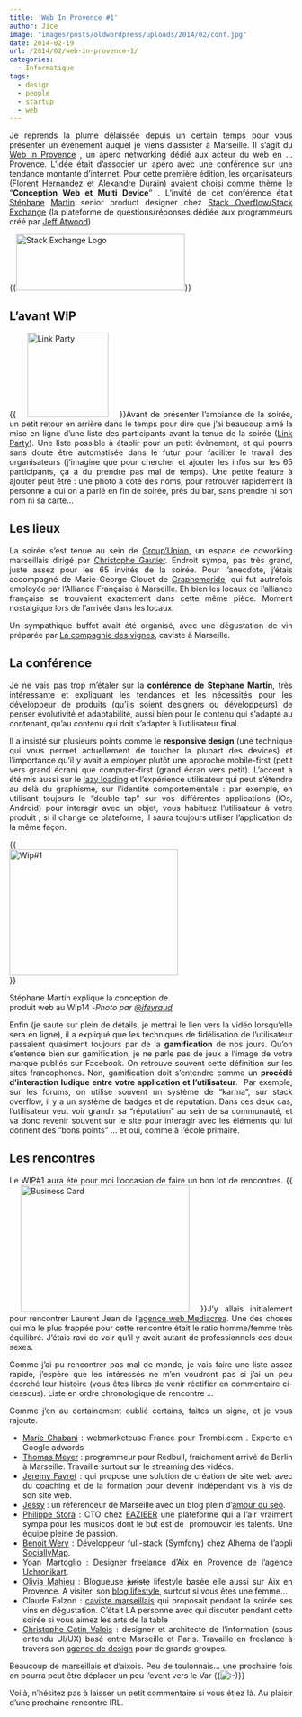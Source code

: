 ```yaml
---
title: 'Web In Provence #1'
author: Jice
image: "images/posts/oldwordpress/uploads/2014/02/conf.jpg"
date: 2014-02-19
url: /2014/02/web-in-provence-1/
categories:
  - Informatique
tags:
  - design
  - people
  - startup
  - web
---
```

<p style="text-align: justify;">
  Je reprends la plume délaissée depuis un certain temps pour vous présenter un évènement auquel je viens d&#8217;assister à Marseille. Il s&#8217;agit du <a title="Web In Provence" href="http://www.webinprovence.fr/" target="_blank">Web In Provence</a> , un apéro networking dédié aux acteur du web en &#8230; Provence. L&#8217;idée était d&#8217;associer un apéro avec une conférence sur une tendance montante d&#8217;internet. Pour cette première édition, les organisateurs (<a title="Florent Hernandez" href="https://twitter.com/Flo__Hernandez" target="_blank">Florent</a> <a title="Florent Hernandez" href="https://plus.google.com/112373548303714842647/posts" target="_blank">Hernandez</a> et <a title="Alexandre Durain" href="https://twitter.com/AlexDurain" target="_blank">Alexandre</a> <a title="Alexandre Durain" href="https://plus.google.com/+AlexandreDurain_So-Buzz/posts" target="_blank">Durain</a>) avaient choisi comme thème le &#8220;<strong>Conception Web et Multi Device</strong>&#8221; . L&#8217;invité de cet conférence était <a title="Stephane Martin" href="https://twitter.com/stephane_m_" target="_blank">Stéphane</a> <a title="Stephane Martin" href="https://plus.google.com/102644824468826022899/about" target="_blank">Martin</a> senior product designer chez <a title="Stack Overflow" href="http://stackoverflow.com/" target="_blank">Stack Overflow/Stack Exchange</a> (la plateforme de questions/réponses dédiée aux programmeurs créé par <a title="Jeff Atwood (Coding Horror)" href="http://en.wikipedia.org/wiki/Jeff_Atwood" target="_blank">Jeff Atwood</a>).
</p>

{{<img class="aligncenter size-medium wp-image-1413" alt="Stack Exchange Logo" src="images/posts/oldwordpress/uploads/2014/02/stackexchange-logo-300x100.png" width="300" height="100" >}}

## L&#8217;avant WIP

<p style="text-align: justify;">
  {{<img class="wp-image-1414 alignright" style="margin-left: 20px; margin-right: 20px;" alt="Link Party" src="images/posts/oldwordpress/uploads/2014/02/link_party-287x300.png" width="144" height="150" >}}Avant de présenter l&#8217;ambiance de la soirée, un petit retour en arrière dans le temps pour dire que j&#8217;ai beaucoup aimé la mise en ligne d&#8217;une liste des participants avant la tenue de la soirée (<a title="Link Party - WIP14" href="http://www.webinprovence.fr/link-party-wip2014/" target="_blank">Link Party</a>). Une liste possible à établir pour un petit évènement, et qui pourra sans doute être automatisée dans le futur pour faciliter le travail des organisateurs (j&#8217;imagine que pour chercher et ajouter les infos sur les 65 participants, ça a du prendre pas mal de temps). Une petite feature à ajouter peut être : une photo à coté des noms, pour retrouver rapidement la personne a qui on a parlé en fin de soirée, près du bar, sans prendre ni son nom ni sa carte&#8230;
</p>

## Les lieux

<p style="text-align: justify;">
  La soirée s&#8217;est tenue au sein de <a title="Group Union" href="http://www.groupunion.fr/" target="_blank">Group&#8217;Union</a>, un espace de coworking marseillais dirigé par <a title="Christophe Gautier" href="http://fr.linkedin.com/pub/christophe-gauthier/57/6b5/224" target="_blank">Christophe Gautier</a>. Endroit sympa, pas très grand, juste assez pour les 65 invités de la soirée. Pour l&#8217;anecdote, j&#8217;étais accompagné de Marie-George Clouet de <a title="Graphemeride - Rédaction et Référencement Web" href="http://www.graphemeride.com" target="_blank">Graphemeride</a>, qui fut autrefois employée par l&#8217;Alliance Française à Marseille. Eh bien les locaux de l&#8217;alliance française se trouvaient exactement dans cette même pièce. Moment nostalgique lors de l&#8217;arrivée dans les locaux.
</p>

<p style="text-align: justify;">
  Un sympathique buffet avait été organisé, avec une dégustation de vin préparée par <a title="Compagnie des vignes" href="http://www.compagniedesvignes.fr/" target="_blank">La compagnie des vignes</a>, caviste à Marseille.
</p>

## La conférence

<p style="text-align: justify;">
  Je ne vais pas trop m&#8217;étaler sur la<strong> conférence de Stéphane Martin</strong>, très intéressante et expliquant les tendances et les nécessités pour les développeur de produits (qu&#8217;ils soient designers ou développeurs) de penser évolutivité et adaptabilité, aussi bien pour le contenu qui s&#8217;adapte au contenant, qu&#8217;au contenu qui doit s&#8217;adapter à l&#8217;utilisateur final.
</p>

<p style="text-align: justify;">
  Il a insisté sur plusieurs points comme le <strong>responsive design</strong> (une technique qui vous permet actuellement de toucher la plupart des devices) et l&#8217;importance qu&#8217;il y avait a employer plutôt une approche mobile-first (petit vers grand écran) que computer-first (grand écran vers petit). L&#8217;accent a été mis aussi sur le <a title="Lazy Loading" href="http://en.wikipedia.org/wiki/Lazy_loading" target="_blank">lazy loading</a> et l&#8217;expérience utilisateur qui peut s&#8217;étendre au delà du graphisme, sur l&#8217;identité comportementale : par exemple, en utilisant toujours le &#8220;double tap&#8221; sur vos différentes applications (iOs, Android) pour interagir avec un objet, vous habituez l&#8217;utilisateur à votre produit ; si il change de plateforme, il saura toujours utiliser l&#8217;application de la même façon.
</p>

<div id="attachment_1415" style="width: 310px" class="wp-caption aligncenter">
  {{<img class="size-medium wp-image-1415" alt="Wip#1" src="images/posts/oldwordpress/uploads/2014/02/conf-300x224.jpg" width="300" height="224" >}}
  
  <p class="wp-caption-text">
    Stéphane Martin explique la conception de produit web au Wip14 -<em>Photo par <a title="Jfeyraud" href="https://twitter.com/jfeyraud" target="_blank">@jfeyraud</a></em>
  </p>
</div>

<p style="text-align: justify;">
  Enfin (je saute sur plein de détails, je mettrai le lien vers la vidéo lorsqu&#8217;elle sera en ligne), il a expliqué que les techniques de fidélisation de l&#8217;utilisateur passaient quasiment toujours par de la <strong>gamification</strong> de nos jours. Qu&#8217;on s&#8217;entende bien sur gamification, je ne parle pas de jeux à l&#8217;image de votre marque publiés sur Facebook. On retrouve souvent cette définition sur les sites francophones. Non, gamification doit s&#8217;entendre comme un <strong>procédé d&#8217;interaction ludique entre votre application et l&#8217;utilisateur</strong>.  Par exemple, sur les forums, on utilise souvent un système de &#8220;karma&#8221;, sur stack overflow, il y a un système de badges et de réputation. Dans ces deux cas, l&#8217;utilisateur veut voir grandir sa &#8220;réputation&#8221; au sein de sa communauté, et va donc revenir souvent sur le site pour interagir avec les éléments qui lui donnent des &#8220;bons points&#8221; &#8230; et oui, comme à l&#8217;école primaire.
</p>

## Les rencontres

<p style="text-align: justify;">
  Le WIP#1 aura été pour moi l&#8217;occasion de faire un bon lot de rencontres. {{<img class="size-medium wp-image-1417 alignleft" style="margin-left: 20px; margin-right: 20px;" alt="Business Card" src="images/posts/oldwordpress/uploads/2014/02/wip14_contacts-300x225.jpg" width="300" height="225" >}}J&#8217;y allais initialement pour rencontrer Laurent Jean de l&#8217;<a title="MediaCrea - Agence Web Marseille" href="http://www.mediacrea.com/" target="_blank">agence web Mediacrea</a>. Une des choses qui m&#8217;a le plus frappée pour cette rencontre était le ratio homme/femme très équilibré. J&#8217;étais ravi de voir qu&#8217;il y avait autant de professionnels des deux sexes.
</p>

<p style="text-align: justify;">
  Comme j&#8217;ai pu rencontrer pas mal de monde, je vais faire une liste assez rapide, j&#8217;espère que les intéressés ne m&#8217;en voudront pas si j&#8217;ai un peu écorché leur histoire (vous êtes libres de venir réctifier en commentaire ci-dessous). Liste en ordre chronologique de rencontre &#8230;
</p>

<p style="text-align: justify;">
  Comme j&#8217;en au certainement oublié certains, faites un signe, et je vous rajoute.
</p>

<ul style="text-align: justify;">
  <li>
    <a title="Marie Chabani" href="https://twitter.com/mariechabani" target="_blank">Marie Chabani</a> : webmarketeuse France pour Trombi.com . Experte en Google adwords
  </li>
  <li>
    <a title="Thomas Meyer" href="https://twitter.com/meyertee" target="_blank">Thomas Meyer</a> : programmeur pour Redbull, fraichement arrivé de Berlin à Marseille. Travaille surtout sur le streaming des vidéos.
  </li>
  <li>
    <a title="Jeremy Favret" href="https://twitter.com/jeremy_favret" target="_blank">Jeremy Favret</a> : qui propose une solution de création de site web avec du coaching et de la formation pour devenir indépendant vis à vis de son site web.
  </li>
  <li>
    <a title="Jessy Seo Noob" href="https://twitter.com/jessyseonoob" target="_blank">Jessy</a> : un référenceur de Marseille avec un blog plein d&#8217;<a title="Blog SEO" href="http://www.love-moi.fr/" target="_blank">amour du seo</a>.
  </li>
  <li>
    <a title="Philippe Stora" href="https://twitter.com/p_stora" target="_blank">Philippe Stora</a> : CTO chez <a title="Eazieer - Music platform for talented artists" href="https://www.eazieer.com" target="_blank">EAZIEER</a> une plateforme qui a l&#8217;air vraiment sympa pour les musicos dont le but est de  promouvoir les talents. Une équipe pleine de passion.
  </li>
  <li>
    <a title="Benoit Wery" href="https://twitter.com/benoitwery" target="_blank">Benoit Wery</a> : Développeur full-stack (Symfony) chez Alhema de l&#8217;appli <a title="SociallyMap" href="http://www.sociallymap.com" target="_blank">SociallyMap</a>.
  </li>
  <li>
    <a title="Yoan Martoglio" href="https://twitter.com/Uchronik" target="_blank">Yoan Martoglio</a> : Designer freelance d&#8217;Aix en Provence de l&#8217;agence <a title="Designer Freelance" href="http://www.uchronikart.fr" target="_blank">Uchronikart</a>.
  </li>
  <li>
    <a title="Juriste in the city" href="https://twitter.com/Juristeinthecit" target="_blank">Olivia Mahieu</a> : Blogueuse <del>juriste</del> lifestyle basée elle aussi sur Aix en Provence. A visiter, son <a title="Blog lifestyle" href="http://juriste-in-the-city.fr" target="_blank">blog lifestyle</a>, surtout si vous êtes une femme&#8230;
  </li>
  <li>
    Claude Falzon : <a title="Compagnie des vignes - Cuviste Marseille" href="http://www.compagniedesvignes.fr/" target="_blank">caviste marseillais</a> qui proposait pendant la soirée ses vins en dégustation. C&#8217;était LA personne avec qui discuter pendant cette soirée si vous aimez les arts de la table
  </li>
  <li>
    <a title="Christophe Cotin Valois" href="https://twitter.com/ccvsonewbrain" target="_blank">Christophe Cotin Valois</a> : designer et architecte de l&#8217;information (sous entendu UI/UX) basé entre Marseille et Paris. Travaille en freelance à travers son <a title="Agence de User Experience Design Marseille" href="http://cotinvalois.com/" target="_blank">agence de design</a> pour de grands groupes.
  </li>
</ul>

<p style="text-align: justify;">
  Beaucoup de marseillais et d&#8217;aixois. Peu de toulonnais&#8230; une prochaine fois on pourra peut être déplacer un peu l&#8217;event vers le Var {{<img src="http://localhost/oldblog/wp-includes/images/smilies/icon_smile.gif" alt=":-)" class="wp-smiley" >}}
</p>

<p style="text-align: justify;">
  Voilà, n’hésitez pas à laisser un petit commentaire si vous étiez là. Au plaisir d&#8217;une prochaine rencontre IRL.
</p>